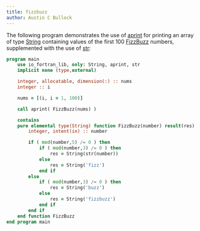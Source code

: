 ```yaml
---
title: fizzbuzz
author: Austin C Bullock
---
```


The following program demonstrates the use of [aprint](../Ref/aprint.html) for printing an array of type [String](../../type/string.html) containing values of the first 100 [FizzBuzz](https://en.wikipedia.org/wiki/Fizz_buzz) numbers, supplemented with the use of [str](../Ref/str.html):

```fortran
program main
    use io_fortran_lib, only: String, aprint, str
    implicit none (type,external)

    integer, allocatable, dimension(:) :: nums
    integer :: i

    nums = [(i, i = 1, 100)]

    call aprint( FizzBuzz(nums) )

    contains
    pure elemental type(String) function FizzBuzz(number) result(res)
        integer, intent(in) :: number

        if ( mod(number,5) /= 0 ) then
            if ( mod(number,3) /= 0 ) then
                res = String(str(number))
            else
                res = String('fizz')
            end if
        else
            if ( mod(number,3) /= 0 ) then
                res = String('buzz')
            else
                res = String('fizzbuzz')
            end if
        end if
    end function FizzBuzz
end program main
```
